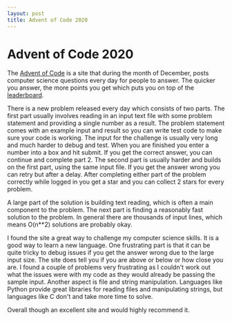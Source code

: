```yaml
---
layout: post
title: Advent of Code 2020
---
```


# Advent of Code 2020

The <a href="https://adventofcode.com/">Advent of Code</a> is a site that during the month of December, posts computer science questions
every day for people to answer. The quicker you answer, the more points you get which puts you on top of the <a href="https://adventofcode.com/2020/leaderboard">leaderboard</a>.

There is a new problem released every day which consists of two parts. The first part usually involves reading in an input text file
with some problem statement and providing a single number as a result. The problem statement comes with an example input and result
so you can write test code to make sure your code is working. The input for the challenge is usually very long and much harder
to debug and test. When you are finished you enter a number into a box and hit submit. If you get the correct answer, you can continue
and complete part 2. The second part is usually harder and builds on the first part, using the same input file. If you get the answer wrong you can retry but after a delay. After completing either part of the problem correctly while logged in you get a star and you can
collect 2 stars for every problem.

A large part of the solution is building text reading, which is often a main component to the problem. The next part is finding a reasonably
fast solution to the problem. In general there are thousands of input lines, which means O(n**2) solutions are probably okay.

I found the site a great way to challenge my computer science skills. It is a good way to learn a new language. One frustrating part is that it can be quite tricky to debug issues if you get the answer wrong due to the large input size. The site does tell you if you are above or below or how close you are. I found a couple of problems very frustrating as I couldn't work out what the issues were with my code as they would already be passing the sample input. Another aspect is file and string manipulation. Languages like Python provide great libraries for reading files and manipulating strings, but languages like C don't and take more time to solve.

Overall though an excellent site and would highly recommend it.

